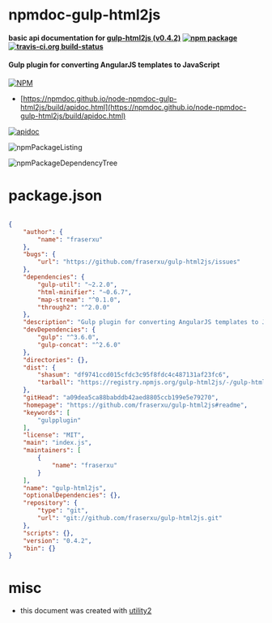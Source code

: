 # npmdoc-gulp-html2js

#### basic api documentation for  [gulp-html2js (v0.4.2)](https://github.com/fraserxu/gulp-html2js#readme)  [![npm package](https://img.shields.io/npm/v/npmdoc-gulp-html2js.svg?style=flat-square)](https://www.npmjs.org/package/npmdoc-gulp-html2js) [![travis-ci.org build-status](https://api.travis-ci.org/npmdoc/node-npmdoc-gulp-html2js.svg)](https://travis-ci.org/npmdoc/node-npmdoc-gulp-html2js)

#### Gulp plugin for converting AngularJS templates to JavaScript

[![NPM](https://nodei.co/npm/gulp-html2js.png?downloads=true&downloadRank=true&stars=true)](https://www.npmjs.com/package/gulp-html2js)

- [https://npmdoc.github.io/node-npmdoc-gulp-html2js/build/apidoc.html](https://npmdoc.github.io/node-npmdoc-gulp-html2js/build/apidoc.html)

[![apidoc](https://npmdoc.github.io/node-npmdoc-gulp-html2js/build/screenCapture.buildCi.browser.%252Ftmp%252Fbuild%252Fapidoc.html.png)](https://npmdoc.github.io/node-npmdoc-gulp-html2js/build/apidoc.html)

![npmPackageListing](https://npmdoc.github.io/node-npmdoc-gulp-html2js/build/screenCapture.npmPackageListing.svg)

![npmPackageDependencyTree](https://npmdoc.github.io/node-npmdoc-gulp-html2js/build/screenCapture.npmPackageDependencyTree.svg)



# package.json

```json

{
    "author": {
        "name": "fraserxu"
    },
    "bugs": {
        "url": "https://github.com/fraserxu/gulp-html2js/issues"
    },
    "dependencies": {
        "gulp-util": "~2.2.0",
        "html-minifier": "~0.6.7",
        "map-stream": "^0.1.0",
        "through2": "^2.0.0"
    },
    "description": "Gulp plugin for converting AngularJS templates to JavaScript",
    "devDependencies": {
        "gulp": "^3.6.0",
        "gulp-concat": "^2.6.0"
    },
    "directories": {},
    "dist": {
        "shasum": "df9741ccd015cfdc3c95f8fdc4c487131af23fc6",
        "tarball": "https://registry.npmjs.org/gulp-html2js/-/gulp-html2js-0.4.2.tgz"
    },
    "gitHead": "a09dea5ca88babddb42aed8805ccb199e5e79270",
    "homepage": "https://github.com/fraserxu/gulp-html2js#readme",
    "keywords": [
        "gulpplugin"
    ],
    "license": "MIT",
    "main": "index.js",
    "maintainers": [
        {
            "name": "fraserxu"
        }
    ],
    "name": "gulp-html2js",
    "optionalDependencies": {},
    "repository": {
        "type": "git",
        "url": "git://github.com/fraserxu/gulp-html2js.git"
    },
    "scripts": {},
    "version": "0.4.2",
    "bin": {}
}
```



# misc
- this document was created with [utility2](https://github.com/kaizhu256/node-utility2)
